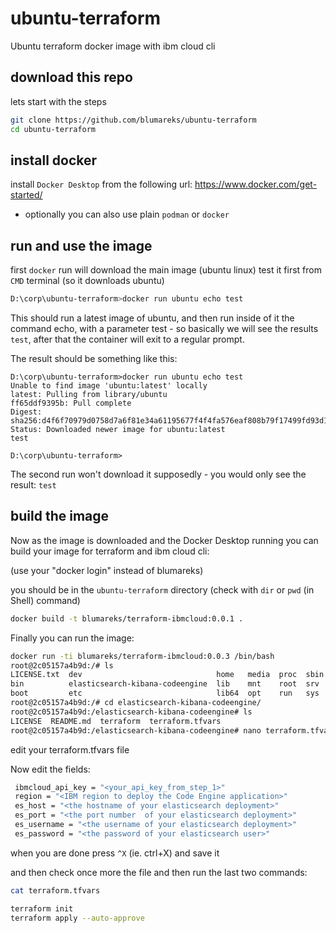 # ubuntu-terraform
Ubuntu terraform docker image with ibm cloud cli

## download this repo
lets start with the steps

```sh
git clone https://github.com/blumareks/ubuntu-terraform
cd ubuntu-terraform
```

## install docker
install `Docker Desktop` from the following url: https://www.docker.com/get-started/
- optionally you can also use plain `podman` or `docker`

## run and use the image 
first `docker` run will download the main image (ubuntu linux)
test it first from `CMD` terminal (so it downloads ubuntu)

```sh
D:\corp\ubuntu-terraform>docker run ubuntu echo test
```
This should run a latest image of ubuntu, and then run inside of it the command echo, with a parameter test - so basically we will see the results `test`, after that the container will exit to a regular prompt.

The result should be something like this:

```
D:\corp\ubuntu-terraform>docker run ubuntu echo test
Unable to find image 'ubuntu:latest' locally
latest: Pulling from library/ubuntu
ff65ddf9395b: Pull complete
Digest: sha256:d4f6f70979d0758d7a6f81e34a61195677f4f4fa576eaf808b79f17499fd93d1
Status: Downloaded newer image for ubuntu:latest
test

D:\corp\ubuntu-terraform>
```

The second run won't download it supposedly - you would only see the result: `test`


## build the image
Now as the image is downloaded and the Docker Desktop running you can build your image for terraform and ibm cloud cli:

(use your "docker login" instead of blumareks)

you should be in the `ubuntu-terraform` directory (check with `dir` or `pwd` (in Shell) command)

```sh
docker build -t blumareks/terraform-ibmcloud:0.0.1 .
```

Finally you can run the image:
```sh
docker run -ti blumareks/terraform-ibmcloud:0.0.3 /bin/bash
root@2c05157a4b9d:/# ls
LICENSE.txt  dev                              home   media  proc  sbin  terraform_1.9.8_linux_amd64.zip  var
bin          elasticsearch-kibana-codeengine  lib    mnt    root  srv   tmp
boot         etc                              lib64  opt    run   sys   usr
root@2c05157a4b9d:/# cd elasticsearch-kibana-codeengine/
root@2c05157a4b9d:/elasticsearch-kibana-codeengine# ls
LICENSE  README.md  terraform  terraform.tfvars
root@2c05157a4b9d:/elasticsearch-kibana-codeengine# nano terraform.tfvars
```

edit your terraform.tfvars file


Now edit the fields:
```sh
 ibmcloud_api_key = "<your_api_key_from_step_1>"
 region = "<IBM region to deploy the Code Engine application>"
 es_host = "<the hostname of your elasticsearch deployment>"
 es_port = "<the port number  of your elasticsearch deployment>"
 es_username = "<the username of your elasticsearch deployment>"
 es_password = "<the password of your elasticsearch user>"
```
when you are done press `^X` (ie. ctrl+X) and save it

and then check once more the file and then run the last two commands:
```sh
cat terraform.tfvars

terraform init 
terraform apply --auto-approve
```

